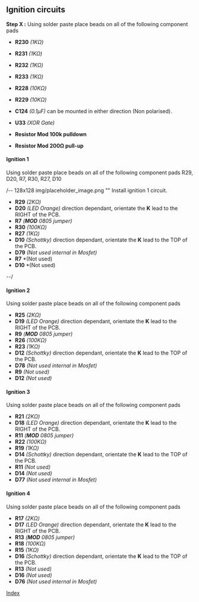 ## Ignition circuits ####
**Step X :**
Using solder paste place beads on all of the following component pads

- **R230** *(1K&ohm;)*
- **R231** *(1K&ohm;)*
- **R232** *(1K&ohm;)*
- **R233** *(1K&ohm;)*
- **R228** *(10K&ohm;)*
- **R229** *(10K&ohm;)*
- **C124** *(0.1µF)* can be mounted in either direction (Non polarised).
- **U33**  *(XOR Gate)*

- **Resistor Mod 100k pulldown**	
- **Resistor Mod 200Ω pull-up**	

 
#### Ignition 1 ####
Using solder paste place beads on all of the following component pads R29, D20, R7, R30, R27, D10 

/-- 128x128 img/placeholder_image.png "" Install ignition 1 circuit. 

- **R29** *(2K&ohm;)*
- **D20** *(LED Orange)* direction dependant, orientate the **K** lead to the RIGHT of the PCB.
- **R7**  *(**MOD** 0805 jumper)*
- **R30** *(100K&ohm;)*
- **R27** *(1K&ohm;)*
- **D10** *(Schottky)* direction dependant, orientate the **K** lead to the TOP of the PCB.
- **D79** *(Not used internal in Mosfet)*
- **R7**  *(Not used)
- **D10** *(Not used)

--/

#### Ignition 2 ####
Using solder paste place beads on all of the following component pads

- **R25** *(2K&ohm;)*
- **D19** *(LED Orange)* direction dependant, orientate the **K** lead to the RIGHT of the PCB.
- **R9**  *(**MOD** 0805 jumper)*
- **R26** *(100K&ohm;)*
- **R23** *(1K&ohm;)*
- **D12** *(Schottky)* direction dependant, orientate the **K** lead to the TOP of the PCB.
- **D78** *(Not used internal in Mosfet)*
- **R9**  *(Not used)*
- **D12** *(Not used)*

#### Ignition 3 ####
Using solder paste place beads on all of the following component pads

- **R21** *(2K&ohm;)*
- **D18** *(LED Orange)* direction dependant, orientate the **K** lead to the RIGHT of the PCB.
- **R11** *(**MOD** 0805 jumper)*
- **R22** *(100K&ohm;)*
- **R19** *(1K&ohm;)*
- **D14** *(Schottky)* direction dependant, orientate the **K** lead to the TOP of the PCB.
- **R11** *(Not used)*
- **D14** *(Not used)*
- **D77** *(Not used internal in Mosfet)*

#### Ignition 4 ####
Using solder paste place beads on all of the following component pads

- **R17** *(2K&ohm;)*
- **D17** *(LED Orange)* direction dependant, orientate the **K** lead to the RIGHT of the PCB.
- **R13** *(**MOD** 0805 jumper)*
- **R18** *(100K&ohm;)*
- **R15** *(1K&ohm;)*
- **D16** *(Schottky)* direction dependant, orientate the **K** lead to the TOP of the PCB.
- **R13** *(Not used)*
- **D16** *(Not used)*
- **D76** *(Not used internal in Mosfet)*


[Index](#index)
